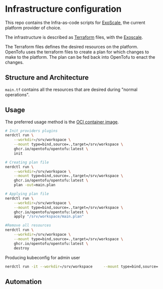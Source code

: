 # Infrastructure configuration
This repo contains the Infra-as-code scripts for [ExoScale](https://www.exoscale.com/), the current platform provider of choice.

The infrastructure is described as [Terraform](https://opentofu.org/) files, with the [Exoscale](provider).

The Terraform files defines the desired resources on the platform. OpenTofu uses the terraform files to create a plan for which changes to make to the platform. The plan can be fed back into OpenTofu to enact the changes.

## Structure and Architecture

`main.tf` contains all the resources that are desired during "normal operations".

## Usage
The preferred usage method is the [OCI container image](https://opentofu.org/docs/intro/install/docker/).

```bash
# Init providers plugins
nerdctl run \
    --workdir=/srv/workspace \
    --mount type=bind,source=.,target=/srv/workspace \
    ghcr.io/opentofu/opentofu:latest \
    init

# Creating plan file
nerdctl run \
    --workdir=/srv/workspace \
    --mount type=bind,source=.,target=/srv/workspace \
    ghcr.io/opentofu/opentofu:latest \
    plan -out=main.plan

# Applying plan file
nerdctl run \
    --workdir=/srv/workspace \
    --mount type=bind,source=.,target=/srv/workspace \
    ghcr.io/opentofu/opentofu:latest \
    apply "/srv/workspace/main.plan"

#Remove all resources
nerdctl run \
    --workdir=/srv/workspace \
    --mount type=bind,source=.,target=/srv/workspace \
    ghcr.io/opentofu/opentofu:latest \
    destroy
```

Producing kubeconfig for admin user
```bash
nerdctl run -it --workdir=/srv/workspace     --mount type=bind,source=.,target=/srv/workspace     ghcr.io/opentofu/opentofu:latest  output kubernetes_kubeconfig 
```

## Automation
